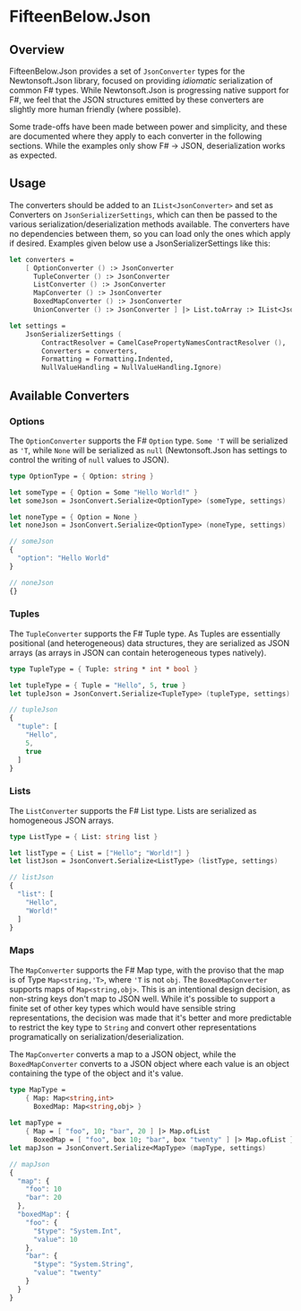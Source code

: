 # FifteenBelow.Json

## Overview

FifteenBelow.Json provides a set of `JsonConverter` types for the Newtonsoft.Json library, focused on providing _idiomatic_ serialization of common F# types. While Newtonsoft.Json is progressing native support for F#, we feel that the JSON structures emitted by these converters are slightly more human friendly (where possible).

Some trade-offs have been made between power and simplicity, and these are documented where they apply to each converter in the following sections. While the examples only show F# -> JSON, deserialization works as expected.

## Usage

The converters should be added to an `IList<JsonConverter>` and set as Converters on `JsonSerializerSettings`, which can then be passed to the various serialization/deserialization methods available. The converters have no dependencies between them, so you can load only the ones which apply if desired. Examples given below use a JsonSerializerSettings like this:

```fsharp
let converters =
    [ OptionConverter () :> JsonConverter
      TupleConverter () :> JsonConverter
      ListConverter () :> JsonConverter
      MapConverter () :> JsonConverter
      BoxedMapConverter () :> JsonConverter
      UnionConverter () :> JsonConverter ] |> List.toArray :> IList<JsonConverter>

let settings =
    JsonSerializerSettings (
        ContractResolver = CamelCasePropertyNamesContractResolver (), 
        Converters = converters,
        Formatting = Formatting.Indented,
        NullValueHandling = NullValueHandling.Ignore)
```

## Available Converters

### Options

The `OptionConverter` supports the F# `Option` type. `Some 'T` will be serialized as `'T`, while `None` will be serialized as `null` (Newtonsoft.Json has settings to control the writing of `null` values to JSON).

```fsharp
type OptionType = { Option: string }

let someType = { Option = Some "Hello World!" }
let someJson = JsonConvert.Serialize<OptionType> (someType, settings)

let noneType = { Option = None }
let noneJson = JsonConvert.Serialize<OptionType> (noneType, settings)
```

```js
// someJson
{
  "option": "Hello World"
}

// noneJson
{}
```

### Tuples

The `TupleConverter` supports the F# Tuple type. As Tuples are essentially positional (and heterogeneous) data structures, they are serialized as JSON arrays (as arrays in JSON can contain heterogeneous types natively).

```fsharp
type TupleType = { Tuple: string * int * bool }

let tupleType = { Tuple = "Hello", 5, true }
let tupleJson = JsonConvert.Serialize<TupleType> (tupleType, settings)
```

```js
// tupleJson
{
  "tuple": [
    "Hello",
    5,
    true
  ]
}
```

### Lists

The `ListConverter` supports the F# List type. Lists are serialized as homogeneous JSON arrays.

```fsharp
type ListType = { List: string list }

let listType = { List = ["Hello"; "World!"] }
let listJson = JsonConvert.Serialize<ListType> (listType, settings)
```

```js
// listJson
{
  "list": [
    "Hello",
	"World!"
  ]
}
```

### Maps

The `MapConverter` supports the F# Map type, with the proviso that the map is of Type `Map<string,'T>`, where `'T` is not `obj`. The `BoxedMapConverter` supports maps of `Map<string,obj>`. This is an intentional design decision, as non-string keys don't map to JSON well. While it's possible to support a finite set of other key types which would have sensible string representations, the decision was made that it's better and more predictable to restrict the key type to `String` and convert other representations programatically on serialization/deserialization.

The `MapConverter` converts a map to a JSON object, while the `BoxedMapConverter` converts to a JSON object where each value is an object containing the type of the object and it's value.

```fsharp
type MapType =
	{ Map: Map<string,int>
	  BoxedMap: Map<string,obj> }
	  
let mapType =
	{ Map = [ "foo", 10; "bar", 20 ] |> Map.ofList
	  BoxedMap = [ "foo", box 10; "bar", box "twenty" ] |> Map.ofList }
let mapJson = JsonConvert.Serialize<MapType> (mapType, settings)
```

```js
// mapJson
{
  "map": {
    "foo": 10
	"bar": 20
  },
  "boxedMap": {
    "foo": {
      "$type": "System.Int",
	  "value": 10
    },
	"bar": {
	  "$type": "System.String",
	  "value": "twenty"
	}
  }
}
```
